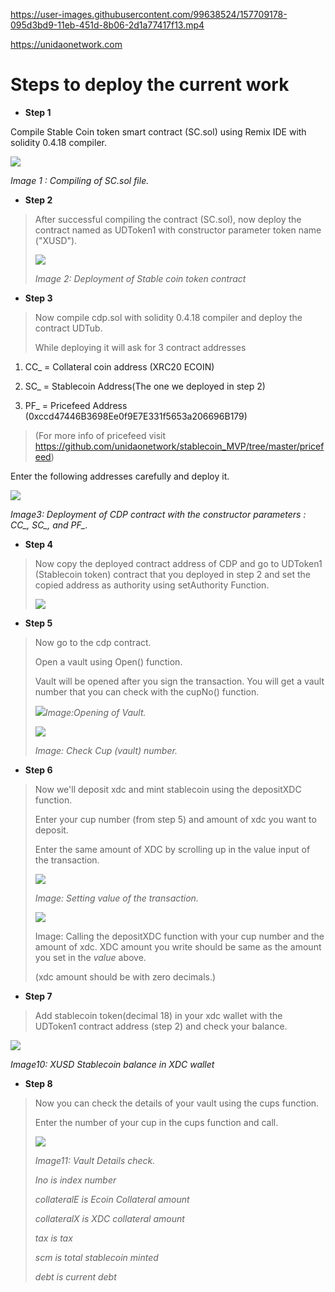 






https://user-images.githubusercontent.com/99638524/157709178-095d3bd9-11eb-451d-8b06-2d1a77417f13.mp4








https://unidaonetwork.com


# Steps to deploy the current work
-   **Step 1**

Compile Stable Coin token smart contract (SC.sol) using Remix IDE with
solidity 0.4.18 compiler.

![](./doc_image/media/image1.png)

*Image 1 : Compiling of SC.sol file.*

-   **Step 2**

> After successful compiling the contract (SC.sol), now deploy the
> contract named as UDToken1 with constructor parameter token name
> ("XUSD").
>
> ![](./doc_image/media/image2.png)
>
> *Image 2: Deployment of Stable coin token contract*

-   **Step 3**

> Now compile cdp.sol with solidity 0.4.18 compiler and deploy the
> contract UDTub.
>
> While deploying it will ask for 3 contract addresses

1.  CC\_ = Collateral coin address (XRC20 ECOIN)

2.  SC\_ = Stablecoin Address(The one we deployed in step 2)

3.  PF\_ = Pricefeed Address
    (0xccd47446B3698Ee0f9E7E331f5653a206696B179)

> (For more info of pricefeed visit
> <https://github.com/unidaonetwork/stablecoin_MVP/tree/master/pricefeed>)

Enter the following addresses carefully and deploy it.

![](./doc_image/media/image3.png)

*Image3: Deployment of CDP contract with the constructor parameters :
CC\_, SC\_, and PF\_.*

-   **Step 4**

> Now copy the deployed contract address of CDP and go to UDToken1
> (Stablecoin token) contract that you deployed in step 2 and set the
> copied address as authority using setAuthority Function.
>
> ![](./doc_image/media/image4.png)

-   **Step 5**

> Now go to the cdp contract.
>
> Open a vault using Open() function.
>
> Vault will be opened after you sign the transaction. You will get a
> vault number that you can check with the cupNo() function.
>
> ![](./doc_image/media/image5.png)*Image:Opening of Vault.*
>
> ![](./doc_image/media/image6.png)
>
> *Image: Check Cup (vault) number.*

-   **Step 6**

> Now we'll deposit xdc and mint stablecoin using the depositXDC
> function.
>
> Enter your cup number (from step 5) and amount of xdc you want to
> deposit.
>
> Enter the same amount of XDC by scrolling up in the value input of the
> transaction.
>
> ![](./doc_image/media/image7.png)
>
> *Image: Setting value of the transaction.*
>
> ![](./doc_image/media/image8.png)
>
> Image: Calling the depositXDC function with your cup number and the
> amount of xdc. XDC amount you write should be same as the amount you
> set in the *value* above.
>
> (xdc amount should be with zero decimals.)

-   **Step 7**

> Add stablecoin token(decimal 18) in your xdc wallet with the UDToken1
> contract address (step 2) and check your balance.

![](./doc_image/media/image9.png)


*Image10: XUSD Stablecoin balance in XDC wallet*

-   **Step 8**

> Now you can check the details of your vault using the cups function.
>
> Enter the number of your cup in the cups function and call.
>
> ![](./doc_image/media/image10.png)
>
> *Image11: Vault Details check.*
>
> *Ino is index number*
>
> *collateralE is Ecoin Collateral amount*
>
> *collateralX is XDC collateral amount*
>
> *tax is tax*
>
> *scm is total stablecoin minted*
>
> *debt is current debt*

